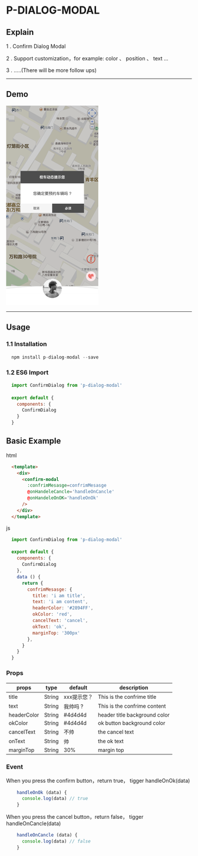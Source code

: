 # P-DIALOG-MODAL

## Explain
1 . Confirm Dialog Modal

2 . Support customization，for example: color 、 position 、 text ...

3 . .....(There will be more follow ups)

------

## Demo
<img src='./image/img_1.png' width='250'>

--------
## Usage
### 1.1 Installation
```javascript
  npm install p-dialog-modal --save
```
### 1.2 ES6 Import
```javascript
  import ConfirmDialog from 'p-dialog-modal'
  
  export default {
    components: {
      ConfirmDialog
    }
  }
```

## Basic Example
html
```html
  <template>
    <div>
      <confirm-modal 
        :confrimMesasge=confrimMesasge 
        @onHandeleCancle='handleOnCancle' 
        @onHandeleOnOK='handleOnOk'
      />
    </div>
  </template>
```

js
```javascript
  import ConfirmDialog from 'p-dialog-modal'

  export default {
    components: {
      ConfirmDialog
    },
    data () {
      return {
        confrimMesasge: {
          title: 'i am title',
          text: 'i am content',
          headerColor: '#2894FF',
          okColor: 'red',
          cancelText: 'cancel',
          okText: 'ok',
          marginTop: '300px'
        },
      }
    }
  }

```

### Props
props | type | default | description
---|---|---|---
title | String |  xxx提示您？ | This is the confrime title
text | String | 我帅吗 ? | This is the confrime content
headerColor | String | #4d4d4d | header title background color 
okColor | String | #4d4d4d | ok button background color
cancelText | String | 不帅 | the cancel text
onText | String | 帅 | the ok text
marginTop | String | 30% | margin top

### Event
When you press the confirm button，return true， tigger handleOnOk(data)
```javascript
    handleOnOk (data) {
      console.log(data) // true
    }

```
When you press the cancel button，return false， tigger handleOnCancle(data)
```javascript
    handleOnCancle (data) {
      console.log(data) // false
    }
```